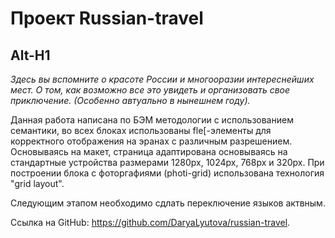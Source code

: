 # Проект Russian-travel
Alt-H1
------
*Здесь вы вспомните о красоте России и многооразии интереснейших мест. О том, как возможно все это увидеть и организовать свое приключение. (Особенно автуально в нынешнем году).*

Данная работа написана по БЭМ методологии с использованием семантики, во всех блоках использованы fle[-элементы для корректного отображения на эранах с различным разрешением. Основываясь на макет, страница адаптирована основываясь на стандартные устройства размерами 1280px, 1024px, 768px и 320px. При построении блока с фоторгафиями (photi-grid) использована технология "grid layout".

Следующим этапом необходимо сдлать переключение языков актвным.

Ссылка на GitHub: https://github.com/DaryaLyutova/russian-travel.